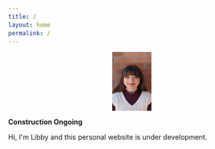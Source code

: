 ```yaml
---
title: /
layout: home
permalink: /
---
```

<p align="center">
<img src="graphics/headshot.jpg" alt="Headshot" width=80 height=120 align="center">
</p>
  
<p align="center">
  
  <b> Construction Ongoing </b>
  
Hi, I'm Libby and this personal website is under development. 
</p>

